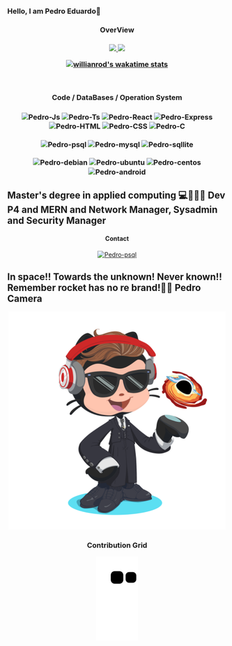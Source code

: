 ### Hello, I am Pedro Eduardo👋

<div align="center"> <h3>OverView <h3>
  <a href="https://github.com/PedroEduardo68" >
  <img height="180em" src="https://github-readme-stats.vercel.app/api?username=PedroEduardo68&show_icons=true&theme=tokyonight&include_all_commits=true&count_private=true"/ >
  <img height="180em" src="https://github-readme-stats.vercel.app/api/top-langs/?username=PedroEduardo68&layout=compact&langs_count=7&theme=tokyonight"/>
  
  [![willianrod's wakatime stats](https://github-readme-stats.vercel.app/api/wakatime?username=PedroEduardo68&theme=monokai&hide_title=true&layout=default)](https://github.com/anuraghazra/github-readme-stats)
  
  
  <!--  -->

  </a>
</div>

<div align="center"><br> <h3>Code / DataBases  / Operation System <h3>
  <img align="center" alt="Pedro-Js"  src="https://img.shields.io/badge/JavaScript-323330?style=for-the-badge&logo=javascript&logoColor=F7DF1E">
  <img align="center" alt="Pedro-Ts"  src="https://img.shields.io/badge/TypeScript-007ACC?style=for-the-badge&logo=typescript&logoColor=white">
  <img align="center" alt="Pedro-React"  src="https://img.shields.io/badge/React-20232A?style=for-the-badge&logo=react&logoColor=61DAFB">
  <img align="center" alt="Pedro-Express"  src="https://img.shields.io/badge/Express.js-404D59?style=for-the-badge">
  <img align="center" alt="Pedro-HTML"  src="https://img.shields.io/badge/HTML5-E34F26?style=for-the-badge&logo=html5&logoColor=white">
  <img align="center" alt="Pedro-CSS" src="https://img.shields.io/badge/CSS3-1572B6?style=for-the-badge&logo=css3&logoColor=white">
  <img align="center" alt="Pedro-C"  src="https://img.shields.io/badge/C%2B%2B-00599C?style=for-the-badge&logo=c%2B%2B&logoColor=whitettps://raw.githubusercontent.com/devicons/devicon/master/icons/csharp/c-original.svg"><br /><br />
  
  <img align="center" alt="Pedro-psql"  src="https://img.shields.io/badge/PostgreSQL-316192?style=for-the-badge&logo=postgresql&logoColor=white">
  <img align="center" alt="Pedro-mysql"  src="https://img.shields.io/badge/MySQL-00000F?style=for-the-badge&logo=mysql&logoColor=white">
  <img align="center" alt="Pedro-sqllite"  src="https://img.shields.io/badge/SQLite-07405E?style=for-the-badge&logo=sqlite&logoColor=white"><br /><br />
  
  <img align="center" alt="Pedro-debian"  src="https://img.shields.io/badge/Debian-A81D33?style=for-the-badge&logo=debian&logoColor=white">
  <img align="center" alt="Pedro-ubuntu"  src="https://img.shields.io/badge/Ubuntu-E95420?style=for-the-badge&logo=ubuntu&logoColor=white">
  <img align="center" alt="Pedro-centos"  src="https://img.shields.io/badge/Cent%20OS-262577?style=for-the-badge&logo=CentOS&logoColor=white">
  <img align="center" alt="Pedro-android"  src="https://img.shields.io/badge/Android-3DDC84?style=for-the-badge&logo=android&logoColor=white">
</div>
                              
 <h2> Master's degree in applied computing 💻📲🐧📡 Dev P4 and MERN and Network Manager, Sysadmin and Security Manager </h2>
                                                                                                                                        
<div align="center"><h4>Contact </h4>
  <a href="https://www.linkedin.com/in/pedro-eduardo-camera/" ><img align="center" alt="Pedro-psql"  src="https://img.shields.io/badge/LinkedIn-0077B5?style=for-the-badge&logo=linkedin&logoColor=white"></a>
</div>                                                                                                                                            


<h2> In space!! Towards the unknown! Never known!! Remember rocket has no re brand!🚀🌌 Pedro Camera </h2>


<p align="center">
  <img src="./img/octocat-pedro.png" width="500" title="Git of the Pedro">
</p>

<div align="center"><h3>Contribution Grid </h3>

![Snake animation](https://github.com/PedroEduardo68/PedroEduardo68/blob/output/github-contribution-grid-snake.svg)   
<div>

<!--  
<div align="center"><br> <h3>Dev <h3>
  <img align="center" alt="Pedro-sci"  src="http://ForTheBadge.com/images/badges/built-with-science.svg">
  <img align="center" alt="Pedro-lov"  src="http://ForTheBadge.com/images/badges/built-with-love.svg">
</div>


 <div align="center"><br> <h4>Dev Environment <h4>
  <img align="center" alt="Pedro-sh"  src="https://img.shields.io/badge/Made%20with-Bash-1f425f.svg">
  <img align="center" alt="Pedro-vsc"  src="https://img.shields.io/badge/Made%20for-VSCode-1f425f.svg">
 </div>
-->

